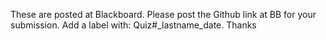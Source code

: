 These are posted at Blackboard. Please post the Github link at BB for your submission. Add a label with: Quiz#_lastname_date. Thanks
